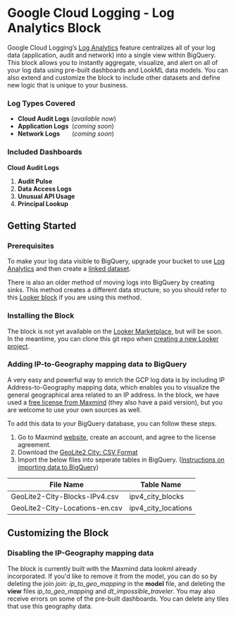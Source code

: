 # Google Cloud Logging - Log Analytics Block
Google Cloud Logging’s [Log Analytics](https://cloud.google.com/blog/products/devops-sre/introducing-cloud-loggings-log-analytics-powered-by-big-query) feature centralizes all of your log data (application, audit and network) into a single view within BigQuery. This block allows you to instantly aggregate, visualize, and alert on all of your log data using pre-built dashboards and LookML data models. You can also extend and customize the block to include other datasets and define new logic that is unique to your business.

### Log Types Covered
- **Cloud Audit Logs** (*available now*)
- **Application Logs** &nbsp;(*coming soon*)
- **Network Logs** &nbsp;&nbsp;&nbsp;&nbsp;&nbsp; (*coming soon*)



### Included Dashboards
**Cloud Audit Logs**
1. **Audit Pulse**
2. **Data Access Logs**
3. **Unusual API Usage**
4. **Principal Lookup**


## Getting Started
### Prerequisites
To make your log data visible to BigQuery, upgrade your bucket to use [Log Analytics](https://cloud.google.com/logging/docs/buckets#upgrade-bucket) and then create a [linked dataset](https://cloud.google.com/logging/docs/buckets#link-bq-dataset).

There is also an older method of moving logs into BigQuery by creating sinks. This method creates a different data structure, so you should refer to this [Looker block](https://github.com/looker-open-source/block-gcp-audit-logs) if you are using this method.

### Installing the Block
The block is not yet available on the [Looker Marketplace](https://marketplace.looker.com/), but will be soon. In the meantime, you can clone this git repo when [creating a new Looker project](https://cloud.google.com/looker/docs/create-projects#cloning_a_public_git_repository).


### Adding IP-to-Geography mapping data to BigQuery
A very easy and powerful way to enrich the GCP log data is by including IP Address-to-Geography mapping data, which enables you to visualize the general geographical area related to an IP address. In the block, we have used a [free license from Maxmind](https://dev.maxmind.com/geoip/geolite2-free-geolocation-data?lang=en) (they also have a paid version), but you are welcome to use your own sources as well.

To add this data to your BigQuery database, you can follow these steps.
1. Go to Maxmind [website](https://dev.maxmind.com/geoip/geolite2-free-geolocation-data?lang=en), create an account, and agree to the license agreement.
2. Download the [GeoLite2 City: CSV Format](https://download.maxmind.com/app/geoip_download_by_token?edition_id=GeoLite2-City-CSV&date=20230324&suffix=zip&token=v2.local.KrSgn100X0nAjM2HzzqZG24dIu8XziquJl39foWsm_hKG0J8Djo47MboFGzNaQ2QB4TVbBpZw0jrK48nHo7yFf5utyxDLBtqvG_3IpstDxFNMABw1eadzvGEFM0T8XITchBaVZuhKek541hSBsOFMJJS2IS9RKG9FoQrs3R-zFeZLhxm7B9qDreL0m8Oe3p_fVVo3g)
3. Import the below files into seperate tables in BigQuery. ([Instructions on importing data to BigQuery](https://cloud.google.com/bigquery/docs/loading-data-cloud-storage-csv))

| File Name | Table Name |
| ----- | ----- |
| GeoLite2-City-Blocks-IPv4.csv | ipv4_city_blocks |
| GeoLite2-City-Locations-en.csv | ipv4_city_locations |


## Customizing the Block

### Disabling the IP-Geography mapping data
The block is currently built with the Maxmind data lookml already incorporated. If you'd like to remove it from the model, you can do so by deleting the join *join: ip_to_geo_mapping* in the **model** file, and deleting the **view** files *ip_to_geo_mapping* and *dt_impossible_traveler*. You may also receive errors on some of the pre-built dashboards. You can delete any tiles that use this geography data.
